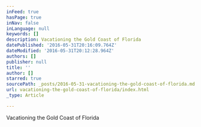 ```yaml
---
inFeed: true
hasPage: true
inNav: false
inLanguage: null
keywords: []
description: Vacationing the Gold Coast of Florida
datePublished: '2016-05-31T20:16:09.764Z'
dateModified: '2016-05-31T20:12:28.964Z'
authors: []
publisher: null
title: ''
author: []
starred: true
sourcePath: _posts/2016-05-31-vacationing-the-gold-coast-of-florida.md
url: vacationing-the-gold-coast-of-florida/index.html
_type: Article

---
```

Vacationing the Gold Coast of Florida